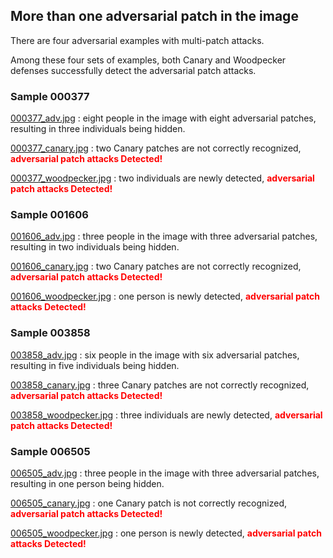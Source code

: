 ## More than one adversarial patch in the image

There are four adversarial examples with multi-patch attacks.

Among these four sets of examples, both Canary and Woodpecker defenses successfully detect the adversarial patch attacks.

### Sample 000377

<a href="https://github.com/1j4j1230/Fight_Fire_with_Fire/blob/main/Response/D-Q3/000377_adv.jpg">000377_adv.jpg</a> : eight people in the image with eight adversarial patches, resulting in three individuals being hidden.

<a href="https://github.com/1j4j1230/Fight_Fire_with_Fire/blob/main/Response/D-Q3/000377_canary.jpg">000377_canary.jpg</a> : two Canary patches are not correctly recognized, <font color="Red">**adversarial patch attacks Detected!**</font>

<a href="https://github.com/1j4j1230/Fight_Fire_with_Fire/blob/main/Response/D-Q3/000377_woodpecker.jpg">000377_woodpecker.jpg</a> : two individuals are newly detected, <font color="Red">**adversarial patch attacks Detected!**</font>

### Sample 001606

<a href="https://github.com/1j4j1230/Fight_Fire_with_Fire/blob/main/Response/D-Q3/001606_adv.jpg">001606_adv.jpg</a> : three people in the image with three adversarial patches, resulting in two individuals being hidden.

<a href="https://github.com/1j4j1230/Fight_Fire_with_Fire/blob/main/Response/D-Q3/001606_canary.jpg">001606_canary.jpg</a> : two Canary patches are not correctly recognized, <font color="Red">**adversarial patch attacks Detected!**</font>

<a href="https://github.com/1j4j1230/Fight_Fire_with_Fire/blob/main/Response/D-Q3/001606_woodpecker.jpg">001606_woodpecker.jpg</a> : one person is  newly detected, <font color="Red">**adversarial patch attacks Detected!**</font>

### Sample 003858

<a href="https://github.com/1j4j1230/Fight_Fire_with_Fire/blob/main/Response/D-Q3/003858_adv.jpg">003858_adv.jpg</a> : six people in the image with six adversarial patches, resulting in five individuals being hidden.

<a href="https://github.com/1j4j1230/Fight_Fire_with_Fire/blob/main/Response/D-Q3/003858_canary.jpg">003858_canary.jpg</a> : three Canary patches are not correctly recognized, <font color="Red">**adversarial patch attacks Detected!**</font>

<a href="https://github.com/1j4j1230/Fight_Fire_with_Fire/blob/main/Response/D-Q3/003858_woodpecker.jpg">003858_woodpecker.jpg</a> : three individuals are newly detected, <font color="Red">**adversarial patch attacks Detected!**</font>

### Sample 006505

<a href="https://github.com/1j4j1230/Fight_Fire_with_Fire/blob/main/Response/D-Q3/006505_adv.jpg">006505_adv.jpg</a> : three people in the image with three adversarial patches, resulting in one person being hidden.

<a href="https://github.com/1j4j1230/Fight_Fire_with_Fire/blob/main/Response/D-Q3/006505_canary.jpg">006505_canary.jpg</a> : one Canary patch is not correctly recognized, <font color="Red">**adversarial patch attacks Detected!**</font>

<a href="https://github.com/1j4j1230/Fight_Fire_with_Fire/blob/main/Response/D-Q3/006505_woodpecker.jpg">006505_woodpecker.jpg</a> : one person is newly detected, <font color="Red">**adversarial patch attacks Detected!**</font>
